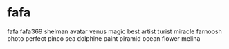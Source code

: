 # fafa
fafa
fafa369
shelman
avatar
venus
magic
best
artist
turist
miracle
farnoosh
photo
perfect
pinco
sea
dolphine
paint
piramid
ocean
flower
melina
